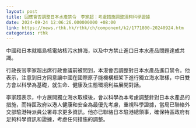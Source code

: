 ```yaml
---
layout: post
title: 回應會否調整日本水產禁令　李家超：考慮措施調整須夠科學證據
date: 2024-09-24 12:06:26.000000000 +08:00
link: https://news.rthk.hk/rthk/ch/component/k2/1771800-20240924.htm
categories: rthk
---
```


中國和日本就福島核電站核污水排海，以及中方禁止進口日本水產品問題達成共識。

行政長官李家超出席行政會議前被問到，本港會否調整對日本水產品進口禁令。他表示，注意到日方同意讓中國在國際原子能機構框架下進行獨立海水取樣，中日雙方會以科學為基礎，就生命、健康及生態環境利益展開對話。

李家超表示，中方展開獨立海水取樣後，會以科學為本考慮調整針對日本水產品的措施，而特區政府以港人健康和安全為最優先考慮，重視科學證據，當局已聯絡外交部駐港特派員公署尋求更多資訊。他亦已聯絡日本駐港總領事，確保特區政府有足夠科學資訊和證據，考慮任何措施的調整。
